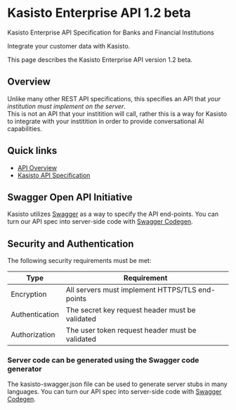 # Kasisto Enterprise API 1.2 beta
Kasisto Enterprise API Specification for Banks and Financial Institutions

Integrate your customer data with Kasisto.

This page describes the Kasisto Enterprise API version 1.2 beta.

## Overview

Unlike many other REST API specifications, this specifies an API that *your institution must implement on the server*.  
This is not an API that your institition will call, rather this is a way for Kasisto to integrate with your institition in order to provide conversational AI capabilities.

## Quick links

- [API Overview](api-overview.md)
- [Kasisto API Specification](kasisto-swagger.json)

## Swagger Open API Initiative
Kasisto utilizes <a href="http://swagger.io" target="_blank">Swagger</a> as a way to specify the API end-points.
You can turn our API spec into server-side code with <a href="https://github.com/swagger-api/swagger-codegen" target="_blank">Swagger Codegen</a>.

## Security and Authentication
The following security requirements must be met:

| Type | Requirement |
| ---- | ----------- |
| Encryption | All servers must implement HTTPS/TLS end-points |
| Authentication | The secret key request header must be validated |
| Authorization | The user token request header must be validated |

### Server code can be generated using the Swagger code generator
The kasisto-swagger.json file can be used to generate server stubs in many languages.
You can turn our API spec into server-side code with <a href="https://github.com/swagger-api/swagger-codegen" target="_blank">Swagger Codegen</a>.


